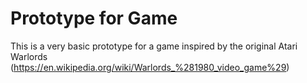 # Prototype for Game

This is a very basic prototype for a game inspired by the original Atari Warlords (https://en.wikipedia.org/wiki/Warlords_%281980_video_game%29)